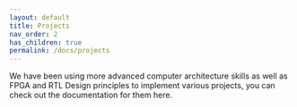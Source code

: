 ```yaml
---
layout: default
title: Projects
nav_order: 2
has_children: true
permalink: /docs/projects
---
```

We have been using more advanced computer architecture skills as well as FPGA and RTL Design principles to implement various projects, you can check out the documentation for them here.
